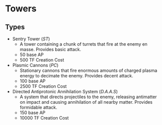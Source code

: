 # Towers
## Types
* Sentry Tower (*ST*)
	* A tower containing a chunk of turrets that fire at the enemy en masse. Provides basic attack.
	* 50 base AP
	* 500 TF Creation Cost
* Plasmic Cannons (*PC*)
	* Stationary cannons that fire enormous amounts of charged plasma energy to decimate the enemy. Provides decent attack.
	* 100 base AP
	* 2500 TF Creation Cost
* Directed Antiprotonic Annihilation System (*D.A.A.S*)
	* A system that directs projectiles to the enemy, releasing antimatter on impact and causing annihilation of all nearby matter. Provides formidable attack.
 	* 150 base AP
	* 10000 TF Creation Cost

